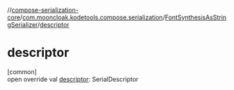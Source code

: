 //[compose-serialization-core](../../../index.md)/[com.mooncloak.kodetools.compose.serialization](../index.md)/[FontSynthesisAsStringSerializer](index.md)/[descriptor](descriptor.md)

# descriptor

[common]\
open override val [descriptor](descriptor.md): SerialDescriptor
